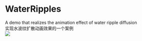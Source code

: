 # WaterRipples
A demo that realizes the animation effect of water ripple diffusion  
实现水波纹扩散动画效果的一个案例  
![](https://p3-juejin.byteimg.com/tos-cn-i-k3u1fbpfcp/ae3f4848d4f74d8a8c42259629d6321e~tplv-k3u1fbpfcp-zoom-1.image)
